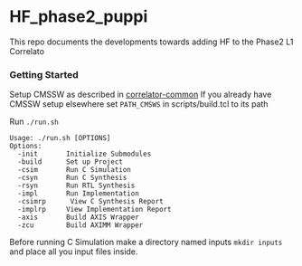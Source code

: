 
# HF_phase2_puppi
This repo documents the developments towards adding HF to the Phase2 L1 Correlato

### Getting Started 
Setup CMSSW as described in [correlator-common](https://gitlab.cern.ch/cms-cactus/phase2/firmware/correlator-common) 
If you already have CMSSW setup elsewhere set ``PATH_CMSWS`` in scripts/build.tcl to its path 

Run ``./run.sh``
```
Usage: ./run.sh [OPTIONS]
Options:
  -init       Initialize Submodules
  -build      Set up Project
  -csim       Run C Simulation
  -csyn       Run C Synthesis
  -rsyn       Run RTL Synthesis
  -impl       Run Implementation
  -csimrp      View C Synthesis Report
  -implrp     View Implementation Report
  -axis       Build AXIS Wrapper
  -zcu        Build AXIMM Wrapper

```
Before running C Simulation make a directory named inputs ``mkdir inputs``  and place all you input files inside.
